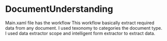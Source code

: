 # DocumentUnderstanding
 Main.xaml file has the workflow
 This workflow basically extract required data from any document.
 I used texonomy to categories the document type.
 I used data extractor scope and intelligent form extractor to extract data.
